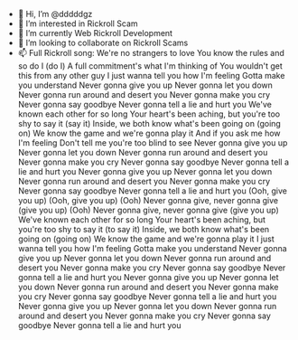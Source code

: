 - 👋 Hi, I’m @dddddgz
- 👀 I’m interested in Rickroll Scam
- 🌱 I’m currently Web Rickroll Development
- 💞️ I’m looking to collaborate on Rickroll Scams
- 📫 Full Rickroll song:
  We're no strangers to love
  You know the rules and so do I (do I)
  A full commitment's what I'm thinking of
  You wouldn't get this from any other guy
  I just wanna tell you how I'm feeling
  Gotta make you understand
  Never gonna give you up
  Never gonna let you down
  Never gonna run around and desert you
  Never gonna make you cry
  Never gonna say goodbye
  Never gonna tell a lie and hurt you
  We've known each other for so long
  Your heart's been aching, but you're too shy to say it (say it)
  Inside, we both know what's been going on (going on)
  We know the game and we're gonna play it
  And if you ask me how I'm feeling
  Don't tell me you're too blind to see
  Never gonna give you up
  Never gonna let you down
  Never gonna run around and desert you
  Never gonna make you cry
  Never gonna say goodbye
  Never gonna tell a lie and hurt you
  Never gonna give you up
  Never gonna let you down
  Never gonna run around and desert you
  Never gonna make you cry
  Never gonna say goodbye
  Never gonna tell a lie and hurt you
  (Ooh, give you up)
  (Ooh, give you up)
  (Ooh) Never gonna give, never gonna give (give you up)
  (Ooh) Never gonna give, never gonna give (give you up)
  We've known each other for so long
  Your heart's been aching, but you're too shy to say it (to say it)
  Inside, we both know what's been going on (going on)
  We know the game and we're gonna play it
  I just wanna tell you how I'm feeling
  Gotta make you understand
  Never gonna give you up
  Never gonna let you down
  Never gonna run around and desert you
  Never gonna make you cry
  Never gonna say goodbye
  Never gonna tell a lie and hurt you
  Never gonna give you up
  Never gonna let you down
  Never gonna run around and desert you
  Never gonna make you cry
  Never gonna say goodbye
  Never gonna tell a lie and hurt you
  Never gonna give you up
  Never gonna let you down
  Never gonna run around and desert you
  Never gonna make you cry
  Never gonna say goodbye
  Never gonna tell a lie and hurt you
  

